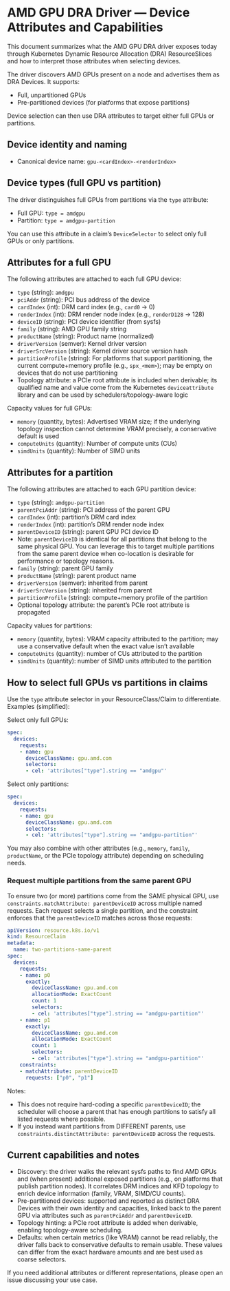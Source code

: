 # AMD GPU DRA Driver — Device Attributes and Capabilities

This document summarizes what the AMD GPU DRA driver exposes today through
Kubernetes Dynamic Resource Allocation (DRA) ResourceSlices and how to
interpret those attributes when selecting devices.

The driver discovers AMD GPUs present on a node and advertises them as DRA
Devices. It supports:
- Full, unpartitioned GPUs
- Pre-partitioned devices (for platforms that expose partitions)

Device selection can then use DRA attributes to target either full GPUs or
partitions.

## Device identity and naming

- Canonical device name: `gpu-<cardIndex>-<renderIndex>`

## Device types (full GPU vs partition)

The driver distinguishes full GPUs from partitions via the `type` attribute:
- Full GPU: `type = amdgpu`
- Partition: `type = amdgpu-partition`

You can use this attribute in a claim’s `DeviceSelector` to select only
full GPUs or only partitions.

## Attributes for a full GPU

The following attributes are attached to each full GPU device:
- `type` (string): `amdgpu`
- `pciAddr` (string): PCI bus address of the device
- `cardIndex` (int): DRM card index (e.g., `card0` → 0)
- `renderIndex` (int): DRM render node index (e.g., `renderD128` → 128)
- `deviceID` (string): PCI device identifier (from sysfs)
- `family` (string): AMD GPU family string
- `productName` (string): Product name (normalized)
- `driverVersion` (semver): Kernel driver version
- `driverSrcVersion` (string): Kernel driver source version hash
- `partitionProfile` (string): For platforms that support partitioning, the
  current compute+memory profile (e.g., `spx_<mem>`); may be empty on devices
  that do not use partitioning
- Topology attribute: a PCIe root attribute is included when
  derivable; its qualified name and value come from the Kubernetes
  `deviceattribute` library and can be used by schedulers/topology-aware logic

Capacity values for full GPUs:
- `memory` (quantity, bytes): Advertised VRAM size; if the underlying topology
  inspection cannot determine VRAM precisely, a conservative default is used
- `computeUnits` (quantity): Number of compute units (CUs)
- `simdUnits` (quantity): Number of SIMD units

## Attributes for a partition

The following attributes are attached to each GPU partition device:
- `type` (string): `amdgpu-partition`
- `parentPciAddr` (string): PCI address of the parent GPU
- `cardIndex` (int): partition’s DRM card index
- `renderIndex` (int): partition’s DRM render node index
- `parentDeviceID` (string): parent GPU PCI device ID
- Note: `parentDeviceID` is identical for all partitions that belong to the
  same physical GPU. You can leverage this to target multiple partitions from
  the same parent device when co-location is desirable for performance or
  topology reasons.
- `family` (string): parent GPU family
- `productName` (string): parent product name
- `driverVersion` (semver): inherited from parent
- `driverSrcVersion` (string): inherited from parent
- `partitionProfile` (string): compute+memory profile of the partition
- Optional topology attribute: the parent’s PCIe root attribute is propagated

Capacity values for partitions:
- `memory` (quantity, bytes): VRAM capacity attributed to the partition; may
  use a conservative default when the exact value isn’t available
- `computeUnits` (quantity): number of CUs attributed to the partition
- `simdUnits` (quantity): number of SIMD units attributed to the partition

## How to select full GPUs vs partitions in claims

Use the `type` attribute selector in your ResourceClass/Claim to differentiate.
Examples (simplified):

Select only full GPUs:
```yaml
spec:
  devices:
    requests:
    - name: gpu
      deviceClassName: gpu.amd.com
      selectors:
      - cel: 'attributes["type"].string == "amdgpu"'
```

Select only partitions:
```yaml
spec:
  devices:
    requests:
    - name: gpu
      deviceClassName: gpu.amd.com
      selectors:
      - cel: 'attributes["type"].string == "amdgpu-partition"'
```

You may also combine with other attributes (e.g., `memory`, `family`,
`productName`, or the PCIe topology attribute) depending on scheduling needs.

### Request multiple partitions from the same parent GPU

To ensure two (or more) partitions come from the SAME physical GPU, use
`constraints.matchAttribute: parentDeviceID` across multiple named requests.
Each request selects a single partition, and the constraint enforces that the
`parentDeviceID` matches across those requests:

```yaml
apiVersion: resource.k8s.io/v1
kind: ResourceClaim
metadata:
  name: two-partitions-same-parent
spec:
  devices:
    requests:
    - name: p0
      exactly:
        deviceClassName: gpu.amd.com
        allocationMode: ExactCount
        count: 1
        selectors:
        - cel: 'attributes["type"].string == "amdgpu-partition"'
    - name: p1
      exactly:
        deviceClassName: gpu.amd.com
        allocationMode: ExactCount
        count: 1
        selectors:
        - cel: 'attributes["type"].string == "amdgpu-partition"'
    constraints:
    - matchAttribute: parentDeviceID
      requests: ["p0", "p1"]
```

Notes:
- This does not require hard-coding a specific `parentDeviceID`; the scheduler
  will choose a parent that has enough partitions to satisfy all listed
  requests where possible.
- If you instead want partitions from DIFFERENT parents, use
  `constraints.distinctAttribute: parentDeviceID` across the requests.

## Current capabilities and notes

- Discovery: the driver walks the relevant sysfs paths to find AMD GPUs and
  (when present) additional exposed partitions (e.g., on platforms that publish
  partition nodes). It correlates DRM indices and KFD topology to enrich device
  information (family, VRAM, SIMD/CU counts).
- Pre-partitioned devices: supported and reported as distinct DRA Devices with
  their own identity and capacities, linked back to the parent GPU via
  attributes such as `parentPciAddr` and `parentDeviceID`.
- Topology hinting: a PCIe root attribute is added when derivable, enabling
  topology-aware scheduling.
- Defaults: when certain metrics (like VRAM) cannot be read reliably, the
  driver falls back to conservative defaults to remain usable. These values can
  differ from the exact hardware amounts and are best used as coarse selectors.

If you need additional attributes or different representations, please open an
issue discussing your use case.
